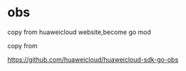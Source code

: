 # obs
copy from huaweicloud  website,become go mod 

copy from 

https://github.com/huaweicloud/huaweicloud-sdk-go-obs

